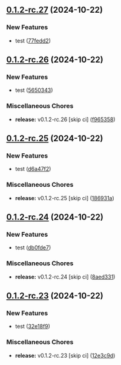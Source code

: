 ## [0.1.2-rc.27](https://github.com/KingTimer12/MYK-Desktop/compare/v0.1.2-rc.26...v0.1.2-rc.27) (2024-10-22)


### New Features

* test ([77fedd2](https://github.com/KingTimer12/MYK-Desktop/commit/77fedd2ce70f01751417187617cfa1adaaa95a0a))

## [0.1.2-rc.26](https://github.com/KingTimer12/MYK-Desktop/compare/v0.1.2-rc.25...v0.1.2-rc.26) (2024-10-22)


### New Features

* test ([5650343](https://github.com/KingTimer12/MYK-Desktop/commit/56503432620631632b3ca6108909886e1b2f8407))


### Miscellaneous Chores

* **release:** v0.1.2-rc.26 [skip ci] ([f965358](https://github.com/KingTimer12/MYK-Desktop/commit/f965358cb8a7e0e92deac7ed96c21b459a66dd1d))

## [0.1.2-rc.25](https://github.com/KingTimer12/MYK-Desktop/compare/v0.1.2-rc.24...v0.1.2-rc.25) (2024-10-22)


### New Features

* test ([d6a47f2](https://github.com/KingTimer12/MYK-Desktop/commit/d6a47f2cf53bb004d5c00f68c14da0accb7dfff5))


### Miscellaneous Chores

* **release:** v0.1.2-rc.25 [skip ci] ([186931a](https://github.com/KingTimer12/MYK-Desktop/commit/186931ae34513185e10ee4dbdfdd326d7c40f912))

## [0.1.2-rc.24](https://github.com/KingTimer12/MYK-Desktop/compare/v0.1.2-rc.23...v0.1.2-rc.24) (2024-10-22)


### New Features

* test ([db0fde7](https://github.com/KingTimer12/MYK-Desktop/commit/db0fde7210d43a322179fe78411ea553c5872f51))


### Miscellaneous Chores

* **release:** v0.1.2-rc.24 [skip ci] ([8aed331](https://github.com/KingTimer12/MYK-Desktop/commit/8aed33122985b7d2f067a4d6c5b3b42c848ca59a))

## [0.1.2-rc.23](https://github.com/KingTimer12/MYK-Desktop/compare/v0.1.2-rc.22...v0.1.2-rc.23) (2024-10-22)


### New Features

* test ([32e18f9](https://github.com/KingTimer12/MYK-Desktop/commit/32e18f9b18f31c5047723aeec22daa5432e29c8f))


### Miscellaneous Chores

* **release:** v0.1.2-rc.23 [skip ci] ([12e3c9d](https://github.com/KingTimer12/MYK-Desktop/commit/12e3c9d4ac7bb14e0557edb1c7bef9c988d1e221))

